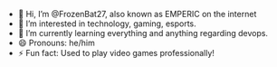 - 👋 Hi, I’m @FrozenBat27, also known as EMPERIC on the internet
- 👀 I’m interested in technology, gaming, esports.
- 🌱 I’m currently learning everything and anything regarding devops. 
- 😄 Pronouns: he/him
- ⚡ Fun fact: Used to play video games professionally! 

<!---
FrozenBat27/FrozenBat27 is a ✨ special ✨ repository because its `README.md` (this file) appears on your GitHub profile.
You can click the Preview link to take a look at your changes.
--->
